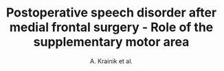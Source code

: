 ---
cat: gaia
subcat: architecture
bestof: false
author: A. Krainik et al.
title: Postoperative speech disorder after medial frontal surgery - Role of the supplementary motor area
journal: Neurology
year: 2003
type: article
---